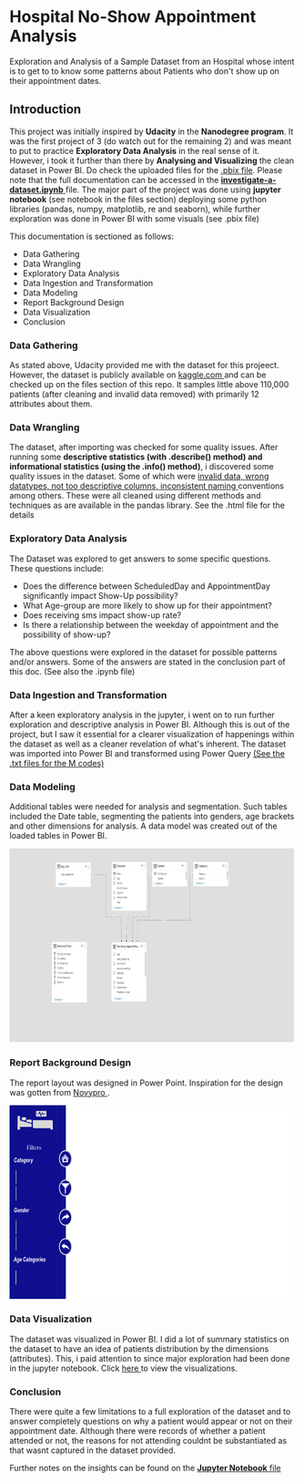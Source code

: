 # Hospital No-Show Appointment Analysis
Exploration and Analysis of a Sample Dataset from an Hospital whose intent is to get to to know some patterns about Patients who don't show up on their appointment dates.

## Introduction
This project was initially inspired by **Udacity** in the **Nanodegree program**. It was the first project of 3 (do watch out for the remaining 2) and was meant to put to practice **Exploratory Data Analysis** in the real sense of it. However, i took it further than there by **Analysing and Visualizing** the clean dataset in Power BI. Do check the uploaded files for the <a href = "https://github.com/Id-Analyst/Hospital-No-Show-Appointment-Analysis/blob/main/No-Show%20Appointment%20Report.pbix"> .pbix file</a>. Please note that the full documentation can be accessed in the <a href = "https://github.com/Id-Analyst/Hospital-No-Show-Appointment-Analysis/blob/main/Investigate_a_Dataset.ipynb"> **investigate-a-dataset.ipynb** </a>file. The major part of the project was done using **jupyter notebook** (see notebook in the files section) deploying some python libraries (pandas, numpy, matplotlib, re and seaborn), while further exploration was done in Power BI with some visuals (see .pbix file)

This documentation is sectioned as follows:
* Data Gathering
* Data Wrangling
* Exploratory Data Analysis
* Data Ingestion and Transformation
* Data Modeling
* Report Background Design
* Data Visualization
* Conclusion


### Data Gathering
As stated above, Udacity provided me with the dataset for this projeect. However, the dataset is publicly available on <a href = "https://www.kaggle.com/datasets/joniarroba/noshowappointments">kaggle.com </a> and can be checked up on the files section of this repo. It samples little above 110,000 patients (after cleaning and invalid data removed) with primarily 12 attributes about them. 


### Data Wrangling
The dataset, after importing was checked for some quality issues. After running some **descriptive statistics (with .describe() method) and informational statistics (using the .info() method)**, i discovered some quality issues in the dataset. Some of which were <u/>invalid data, wrong datatypes, not too descriptive columns, inconsistent naming </u> conventions among others. These were all cleaned using different methods and techniques as are available in the pandas library. See the .html file for the details

### Exploratory Data Analysis
The Dataset was explored to get answers to some specific questions. These questions include:
* Does the difference between ScheduledDay and AppointmentDay significantly impact Show-Up possibility?
* What Age-group are more likely to show up for their appointment?
* Does receiving sms impact show-up rate?
* Is there a relationship between the weekday of appointment and the possibility of show-up?

The above questions were explored in the dataset for possible patterns and/or answers. Some of the answers are stated in the conclusion part of this doc. (See also the .ipynb file)


### Data Ingestion and Transformation
After a keen exploratory analysis in the jupyter, i went on to run further exploration and descriptive analysis in Power BI. Although this is out of the project, but I saw it essential for a clearer visualization of happenings within the dataset as well as a cleaner revelation of what's inherent. The dataset was imported into Power BI and transformed using Power Query <a href = "https://github.com/Id-Analyst/Hospital-No-Show-Appointment-Analysis/blob/main/No-Show%20M%20Query.txt"> (See the .txt files for the M codes) </a>

### Data Modeling
Additional tables were needed for analysis and segmentation. Such tables included the Date table, segmenting the patients into genders, age brackets and other dimensions for analysis. A data model was created out of the loaded tables in Power BI. 

<img src = "https://github.com/Id-Analyst/Hospital-No-Show-Appointment-Analysis/blob/main/Data%20Model.JPG" width = "500" height = "340" > 

### Report Background Design 
The report layout was designed in Power Point. Inspiration for the design was gotten from <a href = "www.novypro.com/inspiration"> Novypro </a>. 

<img src = "https://github.com/Id-Analyst/Hospital-No-Show-Appointment-Analysis/blob/main/No-Show.png" width = "500" height = "340">

### Data Visualization
The dataset was visualized in Power BI. I did a lot of summary statistics on the dataset to have an idea of patients distribution by the dimensions (attributes). This, i paid attention to since major exploration had been done in the jupyter notebook. Click <a href = "https://github.com/Id-Analyst/Hospital-No-Show-Appointment-Analysis/blob/main/No-Show%20Appointment%20Report.pbix"> here </a> to view the visualizations. 

### Conclusion
There were quite a few limitations to a full exploration of the dataset and to answer completely questions on why a patient would appear or not on their appointment date. Although there were records of whether a patient attended or not, the reasons for not attending couldnt be substantiated as that wasnt captured in the dataset provided. <br>

Further notes on the insights can be found on the <a href = "https://github.com/Id-Analyst/Hospital-No-Show-Appointment-Analysis/blob/main/Investigate_a_Dataset.ipynb"> **Jupyter Notebook** file </a>
